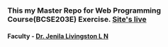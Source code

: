 ### This my Master Repo for Web Programming Course(BCSE203E) Exercise.  [Site's live](https://wp-bcse-203-e-exercise-map.vercel.app/)
#### Faculty - [Dr. Jenila Livingston L N](https://chennai.vit.ac.in/member/dr-jenila-livingston-l-m/) 
